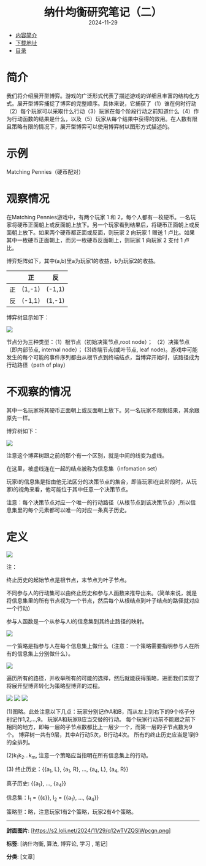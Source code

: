 <div style="text-align:center;font-weight:bold;font-size:2em"> 纳什均衡研究笔记（二） </div>

<div style="text-align:center;">2024-11-29</div>

<!-- TOC -->
- [内容简介](#内容简介)
- [下载地址](#下载地址)
- [目录](#目录)
<!-- /TOC -->

# 简介<a name="简介"></a>

我们将介绍展开型博弈。游戏的广泛形式代表了描述游戏的详细且丰富的结构化方式。展开型博弈捕捉了博弈的完整顺序。具体来说，它捕获了（1）谁在何时行动（2）每个玩家可以采取什么行动（3）玩家在每个阶段行动之前知道什么（4）作为行动函数的结果是什么，以及（5）玩家从每个结果中获得的效用。在人数有限且策略有限的情况下，展开型博弈可以使用博弈树以图形方式描述的。

# 示例<a name="示例"></a>

Matching Pennies（硬币配对）

# 观察情况<a name="观察情况"></a>

在Matching Pennies游戏中，有两个玩家 1 和 2，每个人都有一枚硬币。一名玩家将硬币正面朝上或反面朝上放下。另一个玩家看到结果后，将硬币正面朝上或反面朝上放下。如果两个硬币都正面或反面，则玩家 2 向玩家 1 赠送 1 卢比。如果其中一枚硬币正面朝上，而另一枚硬币反面朝上，则玩家 1 向玩家 2 支付 1 卢比。

博弈矩阵如下，其中(a,b)里a为玩家1的收益，b为玩家2的收益。

|  | 正 | 反 |
|------|------|------|
| 正 | (1,-1)   | (-1,1)   |
| 反 | (-1,1)   | (1,-1)   |

博弈树显示如下：

<img src="https://s2.loli.net/2024/12/01/Yy92thTUkvCrK3H.png">

节点分为三种类型：（1）根节点（初始决策节点,root node）； （2）决策节点（即内部节点, internal node）； (3)终端节点(或叶节点, leaf node)。游戏中可能发生的每个可能的事件序列都由从根节点到终端结点，当博弈开始时，该路径成为行动路径（path of play）

# 不观察的情况<a name="不观察的情况"></a>

其中一名玩家将其硬币正面朝上或反面朝上放下。另一名玩家不观察结果，其余跟原先一样。

博弈树如下：

<img src="https://s2.loli.net/2024/12/01/vg2IPZBaz3ioAVE.png"/>

注意这个博弈树跟之前的那个有一个区别，就是中间的线变为虚线。

在这里，被虚线连在一起的结点被称为信息集（infomation set）

玩家i的信息集是指由他无法区分的决策节点的集合，即当玩家i在此阶段时，从玩家i的视角来看，他可能位于其中任意一个决策节点。

注意：每个决策节点对应一个唯一的行动路径（从根节点到该决策节点）,所以信息集里的每个元素都可以唯一的对应一条真子历史。

# 定义<a name="定义"></a>

<img src="https://s2.loli.net/2024/12/01/1LcDmTQiuqF4vCw.png"/>

注：

终止历史的起始节点是根节点，末节点为叶子节点。

不同参与人的行动集可以由终止历史和参与人函数来推导出来。（简单来说，就是将信息集里的所有节点视为一个节点，然后每个从根结点到叶子结点的路径就对应一个行动）

参与人函数是一个从参与人i的信息集到其终止路径的映射。

<img src="https://s2.loli.net/2024/12/01/EQ9TbjVFBeaDq5z.png"/>

一个策略是指参与人在每个信息集上做什么（注意：一个策略需要指明参与人在所有的信息集上分别做什么）。

<img src="https://s2.loli.net/2024/12/01/ncV7itOP3BWkC1T.png"/>

遍历所有的路径，并枚举所有的可能的选择，然后就能获得策略，进而我们实现了将展开型博弈转化为策略型博弈的过程。

<img src="https://s2.loli.net/2024/12/01/qKRl128JUIp5AYP.png"/>

<img src="https://s2.loli.net/2024/12/01/FMya9Khgb4cntJq.png"/>

<img src="https://s2.loli.net/2024/12/01/3jUyMQdIPcr2n5a.png"/>

(1)图略。此处注意以下几点：玩家分别记作A和B，而从左上到右下的9个格子分别记作1,2,...,9。
玩家A和玩家B应当交替的行动。
每个玩家行动前不能跟之前下相同的地方，即每一层的子节点数都比上一层少一个，而第一层的子节点数为9个。
博弈树一共有9层，其中A行动5次，B行动4次。
所有的终止历史应当是1到9的全排列。

(2)k<sub>1</sub>k<sub>2</sub>...k<sub>m</sub>, 注意一个策略应当指明在所有信息集上的行动。

(3)
终止历史：{{a<sub>1</sub>, L}, {a<sub>1</sub>, R}, ..., {a<sub>4</sub>, L}, {a<sub>4</sub>, R}}

真子历史: {{a<sub>1</sub>}, ..., {a<sub>4</sub>}}

信息集：I<sub>1</sub> = {{ε}}, I<sub>2</sub> = {{a<sub>1</sub>}, ..., {a<sub>4</sub>}}

策略型：略，注意玩家1有2个策略，玩家2有4个策略。

---
**封面图片**: [https://s2.loli.net/2024/11/29/q12wTVZQSlWpcgn.png]

**标签**: [纳什均衡, 算法, 博弈论, 学习 , 笔记]

**分类**: [文章]
